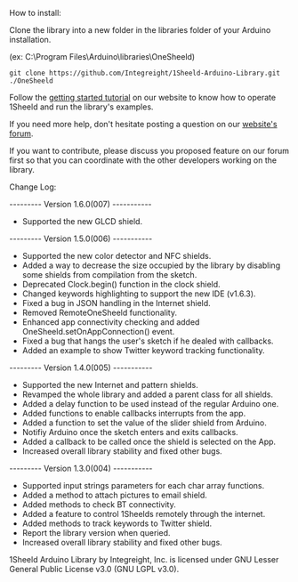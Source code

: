 How to install:

Clone the library into a new folder in the libraries folder of your Arduino installation.

(ex: C:\Program Files\Arduino\libraries\OneSheeld)
```
git clone https://github.com/Integreight/1Sheeld-Arduino-Library.git ./OneSheeld
```

Follow the [getting started tutorial](http://www.1sheeld.com/tutorials/getting-started) on our website to know how to operate 1Sheeld and run the library's examples.

If you need more help, don't hesitate posting a question on our [website's forum](http://www.1sheeld.com/forum).

If you want to contribute, please discuss you proposed feature on our forum first so that you can coordinate with the other developers working on the library.

Change Log:

--------- Version 1.6.0(007) -----------

- Supported the new GLCD shield.

--------- Version 1.5.0(006) -----------

- Supported the new color detector and NFC shields.
- Added a way to decrease the size occupied by the library by disabling some shields from compilation from the sketch.
- Deprecated Clock.begin() function in the clock shield.
- Changed keywords highlighting to support the new IDE (v1.6.3).
- Fixed a bug in JSON handling in the Internet shield.
- Removed RemoteOneSheeld functionality.
- Enhanced app connectivity checking and added OneSheeld.setOnAppConnection() event.
- Fixed a bug that hangs the user's sketch if he dealed with callbacks.
- Added an example to show Twitter keyword tracking functionality.

--------- Version 1.4.0(005) -----------

- Supported the new Internet and pattern shields.
- Revamped the whole library and added a parent class for all shields.
- Added a delay function to be used instead of the regular Arduino one.
- Added functions to enable callbacks interrupts from the app.
- Added a function to set the value of the slider shield from Arduino.
- Notifiy Arduino once the sketch enters and exits callbacks.
- Added a callback to be called once the shield is selected on the App.
- Increased overall library stability and fixed other bugs.

--------- Version 1.3.0(004) -----------

- Supported input strings parameters for each char array functions.
- Added a method to attach pictures to email shield.
- Added methods to check BT connectivity.
- Added a feature to control 1Sheelds remotely through the internet.
- Added methods to track keywords to Twitter shield.
- Report the library version when queried.
- Increased overall library stability and fixed other bugs.

1Sheeld Arduino Library by Integreight, Inc. is licensed under GNU Lesser General Public License v3.0 (GNU LGPL v3.0).